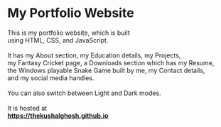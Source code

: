 # My Portfolio Website
This is my portfolio website, which is built<br>
using HTML, CSS, and JavaScript.<br><br>
It has my About section, my Education details, my Projects,<br>
my Fantasy Cricket page, a Downloads section which has my Resume,<br>
the Windows playable Snake Game built by me, my Contact details,<br>
and my social media handles.<br><br>
You can also switch between Light and Dark modes.<br><br>
It is hosted at<br>
<b>https://thekushalghosh.github.io</b>
